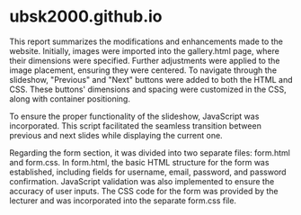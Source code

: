 # ubsk2000.github.io
This report summarizes the modifications and enhancements made to the website. Initially, images were imported into the gallery.html page, where their dimensions were specified. Further adjustments were applied to the image placement, ensuring they were centered. To navigate through the slideshow, "Previous" and "Next" buttons were added to both the HTML and CSS. These buttons' dimensions and spacing were customized in the CSS, along with container positioning.

To ensure the proper functionality of the slideshow, JavaScript was incorporated. This script facilitated the seamless transition between previous and next slides while displaying the current one.

Regarding the form section, it was divided into two separate files: form.html and form.css. In form.html, the basic HTML structure for the form was established, including fields for username, email, password, and password confirmation. JavaScript validation was also implemented to ensure the accuracy of user inputs. The CSS code for the form was provided by the lecturer and was incorporated into the separate form.css file.